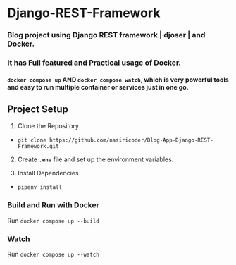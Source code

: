 # Django-REST-Framework

### Blog project using Django REST framework | djoser | and Docker.

### It has Full featured and Practical usage of Docker.
#### `docker compose up` AND `docker compose watch`, which is very powerful tools and easy to run multiple container or services just in one go. 

## Project Setup

1. Clone the Repository

- `git clone https://github.com/nasiricoder/Blog-App-Django-REST-Framework.git`

2. Create **`.env`** file and set up the environment variables.

3. Install Dependencies
 
- `pipenv install`

### Build and Run with Docker
Run `docker compose up --build`
### Watch
Run `docker compose up --watch`
